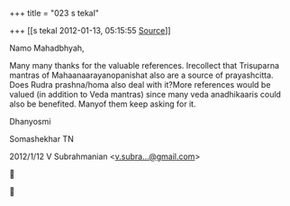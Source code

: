 +++
title = "023 s tekal"

+++
[[s tekal	2012-01-13, 05:15:55 [Source](https://groups.google.com/g/bvparishat/c/zG4bZubyrCA)]]



Namo Mahadbhyah,

Many many thanks for the valuable references. Irecollect that Trisuparna mantras of Mahaanaarayanopanishat also are a source of prayashcitta. Does Rudra prashna/homa also deal with it?More references would be valued (in addition to Veda mantras) since many veda anadhikaaris could also be benefited. Manyof them keep asking for it.

Dhanyosmi

Somashekhar TN

  


2012/1/12 V Subrahmanian \<[v.subra...@gmail.com]()\>  





